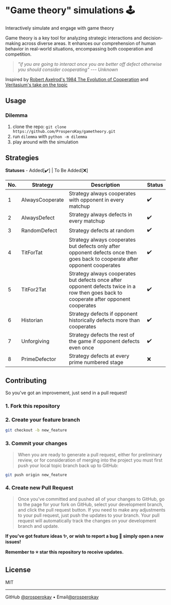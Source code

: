 # "Game theory" simulations 🕹️

Interactively simulate and engage with game theory

Game theory is a key tool for analyzing strategic interactions and decision-making across diverse areas. It enhances our comprehension of human behavior in real-world situations, encompassing both cooperation and competition.

> *"if you are going to interact once you are better off defect otherwise you should consider cooperating"* *--- Unknown*

Inspired by [Robert Axelrod's 1984 The Evolution of Cooperation](https://www.researchgate.net/publication/316766066_Robert_Axelrod's_1984_The_Evolution_of_Cooperation) and [Veritasium's take on the topic](https://youtu.be/mScpHTIi-kM?si=15H8lTjRfC2YoQHG)

<!-- USAGE EXAMPLES -->

## Usage

### Dilemma

1. clone the repo: `git clone https://github.com/ProsperoKay/gametheory.git`
2. run `dilemma` with `python -m dilemma`
3. play around with the simulation

<!-- Strategies -->

## Strategies

**Statuses** - Added[✔️]   |   To Be Added[❌]

|No.|Strategy|Description|Status|
|--|--|--|--|
|1| AlwaysCooperate|Strategy always cooperates with opponent in every matchup|✔️|
|2| AlwaysDefect|Strategy always defects in every matchup|✔️|
|3| RandomDefect|Strategy defects at random|✔️|
|4| TitForTat|Strategy always cooperates but defects only after opponent defects once then goes back to cooperate after opponent cooperates|✔️|
|5| TitFor2Tat|Strategy always cooperates but defects once after opponent defects twice in a row then goes back to cooperate after opponent cooperates|✔️|
|6| Historian|Strategy defects if opponent historically defects more than cooperates|✔️|
|7| Unforgiving|Strategy defects the rest of the game if opponent defects even once|✔️|
|8| PrimeDefector|Strategy defects at every prime numbered stage|❌|




<!-- DEFINITIONS -->

[email]: prosperokay@gmail.com
[profile]: https://github.com/ProsperoKay

<!-- CONTRIBUTING -->
## Contributing

So you've got an improvement, just send in a pull request!

### 1. Fork this repository

### 2. Create your feature branch

```bash
git checkout -b new_feature
```

### 3. Commit your changes

> When you are ready to generate a pull request, either for preliminary review, or for consideration of merging into the project you must first push your local topic branch back up to GitHub:

```bash
git push origin new_feature
```

### 4. Create new Pull Request

> Once you've committed and pushed all of your changes to GitHub, go to the page for your fork on GitHub, select your development branch, and click the pull request button. If you need to make any adjustments to your pull request, just push the updates to your branch. Your pull request will automatically track the changes on your development branch and update.

**If you've got feature ideas ✨, or wish to report a bug 🐛 simply open a new issues!**

**Remember to ⭐ star this repository to receive updates.**

<!-- LICENSE -->
## License

MIT

---
GitHub [@prosperokay][profile] • Email[@prosperokay][email]
